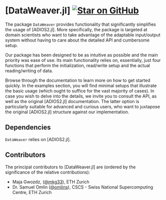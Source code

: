# [DataWeaver.jl] [![Star on GitHub](https://img.shields.io/github/stars/eth-cscs/DataWeaver.jl.svg)](https://github.com/eth-cscs/DataWeaver.jl/stargazers)
The package `DataWeaver` provides functionality that significantly simplifies the usage of [ADIOS2.jl].
More specifically, the package is targeted at domain scientists who want to take advantage of the
adaptable input/output system without having to care about the detailed API and cumbersome setup.

Our package has been designed to be as intuitive as possible and the main priority was ease of use.
Its main functionality relies on, essentially, just four functions that perform the initialization,
read/write setup and the actual reading/writing of data.

Browse through the documentation to learn more on how to get started quickly. In the examples section, you will
find minimal setups that illustrate the basic usage (which ought to suffice for the vast majority of cases).
In case you wish to delve into the details, we invite you to consult the API, as well as the original [ADIOS2.jl] documentation. The latter option is particularly suitable for advanced and curious users, who want to juxtapose the original [ADIOS2.jl] structure against our implementation.

## Dependencies
`DataWeaver` relies on [ADIOS2.jl].

## Contributors
The principal contributors to [DataWeaver.jl] are (ordered by the significance of the relative contributions):
- Maja Gwozdz, ([@mkg33](https://github.com/mkg33)), ETH Zurich
- Dr. Samuel Omlin ([@omlins](https://github.com/omlins)), CSCS - Swiss National Supercomputing Centre, ETH Zurich
